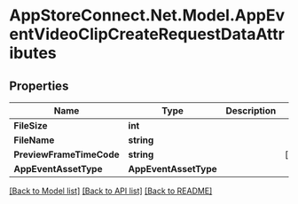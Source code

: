 # AppStoreConnect.Net.Model.AppEventVideoClipCreateRequestDataAttributes

## Properties

Name | Type | Description | Notes
------------ | ------------- | ------------- | -------------
**FileSize** | **int** |  | 
**FileName** | **string** |  | 
**PreviewFrameTimeCode** | **string** |  | [optional] 
**AppEventAssetType** | **AppEventAssetType** |  | 

[[Back to Model list]](../README.md#documentation-for-models) [[Back to API list]](../README.md#documentation-for-api-endpoints) [[Back to README]](../README.md)

